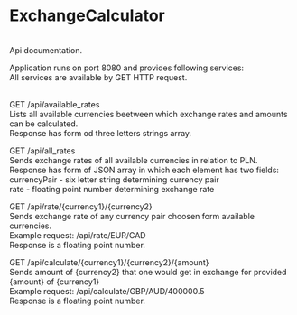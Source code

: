 # ExchangeCalculator
<br />
Api documentation.<br />

Application runs on port 8080 and provides following services:<br />
All services are available by GET HTTP request.<br /><br />

GET /api/available_rates<br />
Lists all available currencies beetween which exchange rates and amounts can be calculated.<br />
Response has form od three letters strings array.<br />

GET /api/all_rates<br />
Sends exchange rates of all available currencies in relation to PLN.<br />
Response has form of JSON array in which each element has two fields:<br />
currencyPair - six letter string determining currency pair<br />
rate - floating point number determining exchange rate<br />

GET /api/rate/{currency1}/{currency2}<br />
Sends exchange rate of any currency pair choosen form available currencies.<br />
Example request: /api/rate/EUR/CAD<br />
Response is a floating point number.<br />

GET /api/calculate/{currency1}/{currency2}/{amount}<br />
Sends amount of {currency2} that one would get in exchange for provided {amount} of {currency1}<br />
Example request: /api/calculate/GBP/AUD/400000.5<br />
Response is a floating point number.<br />
